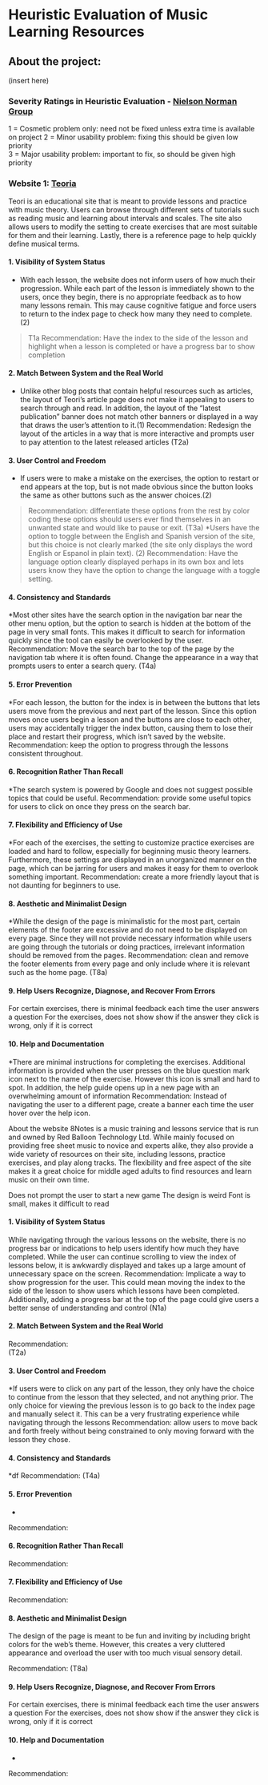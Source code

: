 # Heuristic Evaluation of Music Learning Resources

## About the project:
(insert here)

### Severity Ratings in Heuristic Evaluation - [Nielson Norman Group](https://www.nngroup.com/articles/how-to-rate-the-severity-of-usability-problems/)  
1 = Cosmetic problem only: need not be fixed unless extra time is available on project 
2 = Minor usability problem: fixing this should be given low priority  
3 = Major usability problem: important to fix, so should be given high priority
 
### Website 1: [Teoria](https://www.teoria.com/)
Teori is an educational site that is meant to provide lessons and practice with music theory. Users can browse through different sets of tutorials such as reading music and learning about intervals and scales. The site also allows users to modify the setting to create exercises that are most suitable for them and their learning. Lastly, there is a reference page to help quickly define musical terms.

#### 1. Visibility of System Status
* With each lesson, the website does not inform users of how much their progression. While each part of the lesson is immediately shown to the users, once they begin, there is no appropriate feedback as to how many lessons remain. This may cause cognitive fatigue and force users to return to the index page to check how many they need to complete. (2)

> T1a
> Recommendation: Have the index to the side of the lesson and highlight when a lesson is completed or have a progress bar to show completion
 
#### 2. Match Between System and the Real World
* Unlike other blog posts that contain helpful resources such as articles, the layout of Teori’s article page does not make it appealing to users to search through and read. In addition, the layout of the “latest publication” banner does not match other banners or displayed in a way that draws the user’s attention to it.(1)
Recommendation:  Redesign the layout of the articles in a way that is more interactive and prompts user to pay attention to the latest released articles
(T2a)

#### 3. User Control and Freedom
* If users were to make a mistake on the exercises, the option to restart or end appears at the top, but is not made obvious since the button looks the same as other buttons such as the answer choices.(2)
> Recommendation: differentiate these options from the rest by color coding these options should users ever find themselves in an unwanted state and would like to pause or exit. 
(T3a)
*Users have the option to toggle between the English and Spanish version of the site, but this choice is not clearly marked (the site only displays the word English or Espanol in plain text). (2)
Recommendation: Have the language option clearly displayed perhaps in its own box and lets users know they have the option to change the language with a toggle setting. 
#### 4. Consistency and Standards
*Most other sites have the search option in the navigation bar near the other menu option, but the option to search is hidden at the bottom of the page in very small fonts. This makes it difficult to search for information quickly since the tool can easily be overlooked by the user. 
Recommendation: Move the search bar to the top of the page by the navigation tab where it is often found. Change the appearance in a way that prompts users to enter a search query.
(T4a)
#### 5. Error Prevention 
*For each lesson, the button for the index is in between the buttons that lets users move from the previous and next part of the lesson. Since this option moves once users begin a lesson and the buttons are close to each other, users may accidentally trigger the index button, causing them to lose their place and restart their progress, which isn’t saved by the website. 
Recommendation: keep the option to progress through the lessons consistent throughout. 
#### 6. Recognition Rather Than Recall
*The search system is powered by Google and does not suggest possible topics that could be useful. 
Recommendation: provide some useful topics for users to click on once they press on the search bar. 
#### 7. Flexibility and Efficiency of Use
*For each of the exercises, the setting to customize practice exercises are loaded and hard to follow, especially for beginning music theory learners. Furthermore, these settings are displayed in an unorganized manner on the page, which can be jarring for users and makes it easy for them to overlook something important.
Recommendation: create a more friendly layout that is not daunting for beginners to use. 
#### 8. Aesthetic and Minimalist Design
*While the design of the page is minimalistic for the most part, certain elements of the footer are excessive and do not need to be displayed on every page. Since they will not provide necessary information while users are going through the tutorials or doing practices, irrelevant information should be removed from the pages.
Recommendation: clean and remove the footer elements from every page and only include where it is relevant such as the home page. 
(T8a)
#### 9. Help Users Recognize, Diagnose, and Recover From Errors
For certain exercises, there is minimal feedback each time the user answers a question 
For the exercises, does not show show if the answer they click is wrong, only if it is correct
#### 10. Help and Documentation
*There are minimal instructions for completing the exercises. Additional information is provided when the user presses on the blue question mark icon next to the name of the exercise. However this icon is small and hard to spot. In addition, the help guide opens up in a new page with an overwhelming amount of information
Recommendation: Instead of navigating the user to a different page, create a banner each time the user hover over the help icon. 
 
About the website
8Notes is a music training and lessons service that is run and owned by Red Balloon Technology Ltd. While mainly focused on providing free sheet music to novice and experts alike, they also provide a wide variety of resources on their site, including lessons, practice exercises, and play along tracks. The flexibility and free aspect of the site makes it a great choice for middle aged adults to find resources and learn music on their own time. 
 
Does not prompt the user to start a new game
The design is weird
Font is small, makes it difficult to read 
 
#### 1. Visibility of System Status
While navigating through the various lessons on the website, there is no progress bar or indications to help users identify how much they have completed. While the user can continue scrolling to view the index of lessons below, it is awkwardly displayed and takes up a large amount of unnecessary space on the screen. 
Recommendation: Implicate a way to show progression for the user. This could mean moving the index to the side of the lesson to show users which lessons have been completed. Additionally, adding a progress bar at the top of the page could give users a better sense of understanding and control
(N1a) 
#### 2. Match Between System and the Real World
 
Recommendation:  
(T2a)
#### 3. User Control and Freedom
*If users were to click on any part of the lesson, they only have the choice to continue from the lesson that they selected, and not anything prior. The only choice for viewing the previous lesson is to go back to the index page and manually select it. This can be a very frustrating experience while navigating through the lessons
Recommendation: allow users to move back and forth freely without being constrained to only moving forward with the lesson they chose. 
 
#### 4. Consistency and Standards
*df
Recommendation: 
(T4a)
 
#### 5. Error Prevention 
*
Recommendation:
 
#### 6. Recognition Rather Than Recall
Recommendation:
 
#### 7. Flexibility and Efficiency of Use
Recommendation: 
 
#### 8. Aesthetic and Minimalist Design
The design of the page is meant to be fun and inviting by including bright colors for the web’s theme. However, this creates a very cluttered appearance and overload the user with too much visual sensory detail. 
 
 
Recommendation: 
(T8a)
#### 9. Help Users Recognize, Diagnose, and Recover From Errors
For certain exercises, there is minimal feedback each time the user answers a question 
For the exercises, does not show show if the answer they click is wrong, only if it is correct
#### 10. Help and Documentation
*
Recommendation: 
